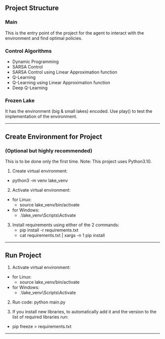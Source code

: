 ## Project Structure

### Main
This is the entry point of the project for the agent to interact with the 
environment and find optimal policies.

### Control Algorithms
  - Dynamic Programming
  - SARSA Control
  - SARSA Control using Linear Approximation function
  - Q-Learning
  - Q-Learning using Linear Approximation function
  - Deep Q-Learning

### Frozen Lake
It has the environment (big & small lakes) encoded.
Use play() to test the implementation of the environment.

---

## Create Environment for Project 
### (Optional but highly recommended)

This is to be done only the first time.
Note: This project uses Python3.10.
1. Create virtual environment: 
- python3 -m venv lake_venv

2. Activate virtual environment: 
- for Linux:
  - source lake_venv/bin/activate
- for Windows:
  - .\lake_venv\Scripts\Activate
  
3. Install requirements using either of the 2 commands:
   - pip install -r requirements.txt
   - cat requirements.txt | xargs -n 1 pip install

---

## Run Project

1. Activate virtual environment: 
- for Linux:
  - source lake_venv/bin/activate
- for Windows:
  - .\lake_venv\Scripts\Activate
  
2. Run code: python main.py

3. If you install new libraries, to automatically add it and the version to the list of required libraries run:
- pip freeze > requirements.txt 

---


